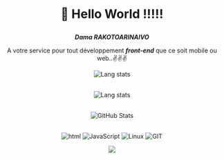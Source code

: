 #                                                                <p align=center>👋 Hello World !!!!!</p>
 ***<p align=center color=blue>Dama RAKOTOARINAIVO</p>*** <p align=center>A votre service pour tout développement ***front-end*** que ce soit mobile ou web..✌️✌️✌️</p>
 
<div>
  <p align=center>
    <img src="https://github-readme-stats.vercel.app/api?username=amada10&show_icons=true&theme=algolia&include_all_commits=true&custom_title=Statistique" alt="Lang stats" /> <br/><br/>
  </p>
</div>
<div>
  <p align=center>
    <img src="https://github-readme-stats.vercel.app/api/top-langs/?username=amada10&theme=solarized-dark" alt="Lang stats" /> <br/><br/>
  </p>
</div>
<div>
  <p align=center>
    <img src="https://github-readme-streak-stats.herokuapp.com?user=amada10&theme=leafy&date_format=j%20M%5B%20Y%5D&ring=047884&sideNums=06ACBD&dates=06ACBD&currStreakNum=08E8FF&currStreakLabel=08E8FF&background=ffffff00&hide_border=true" alt="GitHub Stats" /> <br/><br/>
  </p>
</div>
<p align=center>
  <img alt='html' src='https://img.shields.io/badge/HTML-3776AB?style=for-the-badge&logo=html&logoColor=white'/>
  <img alt='JavaScript' src='https://img.shields.io/badge/JavaScript-F7DF1E?style=for-the-badge&logo=javascript&logoColor=black'/>
  <img alt='Linux' src='https://img.shields.io/badge/Linux-3776AB?style=for-the-badge&logo=linux&logoColor=white'/>
  <img alt='GIT' src='https://img.shields.io/badge/git-%23F05033.svg?style=for-the-badge&logo=git&logoColor=white'/>
<p align=center>  <strong>
<img src='https://komarev.com/ghpvc/?username=amada10&color=008080'>
</strong> <p>
